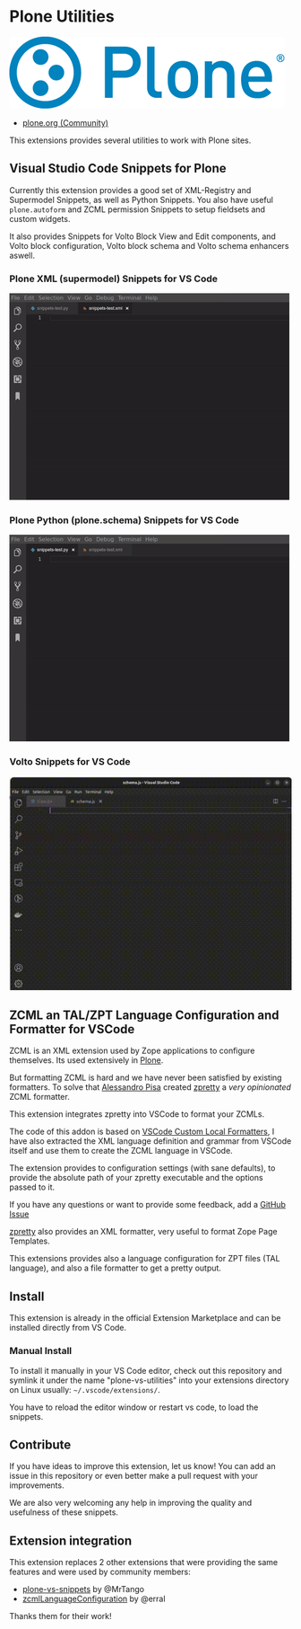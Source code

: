 # Plone Utilities

![Plone logo](https://github.com/plone/plone-vs-snippets/raw/master/images/plone-logo-128.png)

- [plone.org (Community)](https://plone.org)

This extensions provides several utilities to work with Plone sites.

## Visual Studio Code Snippets for Plone

Currently this extension provides a good set of XML-Registry and Supermodel Snippets, as well as Python Snippets.
You also have useful `plone.autoform` and ZCML permission Snippets to setup fieldsets and custom widgets.

It also provides Snippets for Volto Block View and Edit components, and Volto block configuration, Volto block schema and Volto schema enhancers aswell.

### Plone XML (supermodel) Snippets for VS Code

![Plone XML Snippets for VS Code](https://github.com/plone/plone-vs-snippets/raw/master/images/vs-code-snippets-xml.gif)

### Plone Python (plone.schema) Snippets for VS Code

![Plone Python Snippets for VS Code](https://github.com/plone/plone-vs-snippets/raw/master/images/vs-code-snippets-python.gif)

### Volto Snippets for VS Code

![Volto Snippets for VS Code](https://github.com/plone/plone-vs-snippets/raw/master/images/vs-code-snippets-volto.gif)

## ZCML an TAL/ZPT Language Configuration and Formatter for VSCode

ZCML is an XML extension used by Zope applications to configure themselves. Its used extensively in [Plone](https://plone.org).

But formatting ZCML is hard and we have never been satisfied by existing formatters. To solve that [Alessandro Pisa](https://github.com/ale-rt) created [zpretty](https://github.com/collective/zpretty/) a _very opinionated_ ZCML formatter.

This extension integrates zpretty into VSCode to format your ZCMLs.

The code of this addon is based on [VSCode Custom Local Formatters](https://github.com/jkillian/vscode-custom-local-formatters), I have also extracted the XML language definition and grammar from VSCode itself and use them to create the ZCML language in VSCode.

The extension provides to configuration settings (with sane defaults), to provide the absolute path of your zpretty executable and the options passed to it.

If you have any questions or want to provide some feedback, add a [GitHub Issue](https://github.com/plone/plone-vs-utilities/issues)

[zpretty](https://github.com/collective/zpretty/) also provides an XML formatter, very useful to format Zope Page Templates.

This extensions provides also a language configuration for ZPT files (TAL language), and also a file formatter to get a pretty output.

## Install

This extension is already in the official Extension Marketplace and can be installed directly from VS Code.

### Manual Install

To install it manually in your VS Code editor, check out this repository and symlink it under the name "plone-vs-utilities" into your extensions directory on Linux usually: `~/.vscode/extensions/`.

You have to reload the editor window or restart vs code, to load the snippets.

## Contribute

If you have ideas to improve this extension, let us know! You can add an issue in this repository or even better make a pull request with your improvements.

We are also very welcoming any help in improving the quality and usefulness of these snippets.

## Extension integration

This extension replaces 2 other extensions that were providing the same features and were used by community members:

- [plone-vs-snippets](https://github.com/plone/plone-vs-snippets) by @MrTango
- [zcmlLanguageConfiguration](https://github.com/erral/erral.erralZcmlLanguageConfiguration) by @erral

Thanks them for their work!
